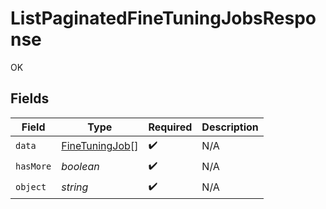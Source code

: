 # ListPaginatedFineTuningJobsResponse

OK


## Fields

| Field                                                   | Type                                                    | Required                                                | Description                                             |
| ------------------------------------------------------- | ------------------------------------------------------- | ------------------------------------------------------- | ------------------------------------------------------- |
| `data`                                                  | [FineTuningJob](../../models/shared/finetuningjob.md)[] | :heavy_check_mark:                                      | N/A                                                     |
| `hasMore`                                               | *boolean*                                               | :heavy_check_mark:                                      | N/A                                                     |
| `object`                                                | *string*                                                | :heavy_check_mark:                                      | N/A                                                     |